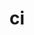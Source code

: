 ---
sub_projects:
- project_email: https://review.linaro.org
  project_project_link_name: ci-job-configs
  project_maintainers: ''
  project_name: ci-job-configs
  project_patches_project_url: http://patches.linaro.org/api/projects/247/?format=json
  project_scm_project_url: https://git.linaro.org/ci/job/configs.git/
  project_project_url: https://git.linaro.org/ci/job/configs.git/commit
- project_email: lava-ci
  project_project_link_name: lava-ci
  project_maintainers: ''
  project_name: lava-ci
  project_patches_project_url: http://patches.linaro.org/api/projects/240/?format=json
  project_scm_project_url: ''
  project_project_url: https://github.com/kernelci/lava-ci
title: ci
---